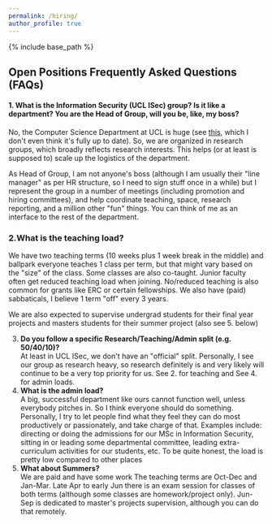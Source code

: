 ```yaml
---
permalink: /hiring/
author_profile: true
---
```


{% include base_path %}

## Open Positions Frequently Asked Questions (FAQs)

#### 1. What is the Information Security (UCL ISec) group? Is it like a department? You are the Head of Group, will you be, like, my boss?

No, the Computer Science Department at UCL is huge (see [this](https://www.ucl.ac.uk/computer-science/people/computer-science-academic-staff), which I don't even think it's fully up to date). So, we are organized in research groups, which broadly reflects research interests. This helps (or at least is supposed to) scale up the logistics of the department.

As Head of Group, I am not anyone's boss (although I am usually their "line manager" as per HR structure, so I need to sign stuff once in a while) but I represent the group in a number of meetings (including promotion and hiring committees), and help coordinate teaching, space, research reporting, and a million other "fun" things. You can think of me as an interface to the rest of the department.

### 2.What is the teaching load?

We have two teaching terms (10 weeks plus 1 week break in the middle) and ballpark everyone teaches 1 class per term, but that might vary based on the "size" of the class. Some classes are also co-taught. Junior faculty often get reduced teaching load when joining. No/reduced teaching is also common for grants like ERC or certain fellowships. We also have (paid) sabbaticals, I believe 1 term "off" every 3 years.

We are also expected to supervise undergrad students for their final year projects and masters students for their summer project (also see 5. below)

3. **Do you follow a specific Research/Teaching/Admin split (e.g. 50/40/10)?**<br>
At least in UCL ISec, we don't have an "official" split. Personally, I see our group as research heavy, so research definitely is and very likely will continue to be a very top priority for us. See 2. for teaching and See 4. for admin loads.
4. **What is the admin load?**<br>
A big, successful department like ours cannot function well, unless everybody pitches in. So I think everyone should do something. Personally, I try to let people find what they feel they can do most productively or passionately, and take charge of that. Examples include: directing or doing the admissions for our MSc in Information Security, sitting in or leading some departmental committee, leading extra-curriculum activities for our students, etc. To be quite honest, the load is pretty low compared to other places 
5. **What about Summers?**<br>
We are paid and have some work The teaching terms are Oct-Dec and Jan-Mar. Late Apr to early Jun there is an exam session for classes of both terms (although some classes are homework/project only). Jun-Sep is dedicated to master's projects supervision, although you can do that remotely.

